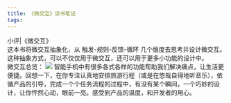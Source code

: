 ```yaml
---
title: 《微交互》读书笔记
tags:
---
```


小评|《微交互》    
这本书将微交互抽象化，从 触发-规则-反馈-循环 几个维度去思考并设计微交互。这种抽象方式，可以不仅仅用于微交互，还可以用于更多小功能的设计中。  
微交互总览：
![](https://oss.wengwang.me/images/ambercc_com/hexo/1.png) 
智能手机中有很多各式各样的功能帮助我们解决痛点，让生活更便捷。回想一下，在你专注认真地安排旅游行程（或是在悠哉自得地听音乐），依循产品的引导，完成一个个任务流程的过程中，有没有某个瞬间，一个巧妙的设计，让你怦然心动，眼前一亮。感受到产品的温度，和开发者的用心。
